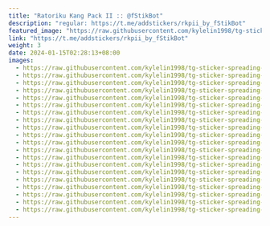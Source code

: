 ```yaml
---
title: "Ratoriku Kang Pack II :: @fStikBot"
description: "regular: https://t.me/addstickers/rkpii_by_fStikBot"
featured_image: "https://raw.githubusercontent.com/kylelin1998/tg-sticker-spreading-worldwide-images/main/img/88585cc8-68a3-4eae-9a8a-5b42d9259485.jpg"
link: "https://t.me/addstickers/rkpii_by_fStikBot"
weight: 3
date: 2024-01-15T02:28:13+08:00
images:
  - https://raw.githubusercontent.com/kylelin1998/tg-sticker-spreading-worldwide-images/main/img/88585cc8-68a3-4eae-9a8a-5b42d9259485.jpg
  - https://raw.githubusercontent.com/kylelin1998/tg-sticker-spreading-worldwide-images/main/img/a40faca8-446b-42b6-b440-a271434f85b2.jpg
  - https://raw.githubusercontent.com/kylelin1998/tg-sticker-spreading-worldwide-images/main/img/a72365a2-6801-4221-b1c4-d1d5e6743b07.jpg
  - https://raw.githubusercontent.com/kylelin1998/tg-sticker-spreading-worldwide-images/main/img/2911362d-2b35-4e51-9a92-ada48f1aff2a.jpg
  - https://raw.githubusercontent.com/kylelin1998/tg-sticker-spreading-worldwide-images/main/img/ca3cb639-6f98-4f52-9b8d-d0cf5b89c76f.jpg
  - https://raw.githubusercontent.com/kylelin1998/tg-sticker-spreading-worldwide-images/main/img/44dbdb0c-3067-4588-9410-ef4c5d979af7.jpg
  - https://raw.githubusercontent.com/kylelin1998/tg-sticker-spreading-worldwide-images/main/img/a5557054-052e-4d3f-b9f6-711c916f67cb.jpg
  - https://raw.githubusercontent.com/kylelin1998/tg-sticker-spreading-worldwide-images/main/img/b8dfded7-3a0f-472d-bc4a-143e4b7a1c99.jpg
  - https://raw.githubusercontent.com/kylelin1998/tg-sticker-spreading-worldwide-images/main/img/7062777d-2ef7-4ca5-a505-1edfc4df3707.jpg
  - https://raw.githubusercontent.com/kylelin1998/tg-sticker-spreading-worldwide-images/main/img/c80c762d-ff6c-4d03-a890-af8ce929c613.jpg
  - https://raw.githubusercontent.com/kylelin1998/tg-sticker-spreading-worldwide-images/main/img/1a34a1d5-c7bd-4eb7-9213-e0381ac90aa3.jpg
  - https://raw.githubusercontent.com/kylelin1998/tg-sticker-spreading-worldwide-images/main/img/27114576-3d39-407c-8a58-eee7e2f746d6.jpg
  - https://raw.githubusercontent.com/kylelin1998/tg-sticker-spreading-worldwide-images/main/img/2f8b3d7f-33f1-42a2-ace8-8d7c5f072282.jpg
  - https://raw.githubusercontent.com/kylelin1998/tg-sticker-spreading-worldwide-images/main/img/be17275c-9c29-4f70-9331-9b74d814f51c.jpg
  - https://raw.githubusercontent.com/kylelin1998/tg-sticker-spreading-worldwide-images/main/img/efbe02f6-c11a-4bd6-9d65-a198195ad6e7.jpg
  - https://raw.githubusercontent.com/kylelin1998/tg-sticker-spreading-worldwide-images/main/img/e75e2390-4d0e-473d-8001-60645f669f3b.jpg
  - https://raw.githubusercontent.com/kylelin1998/tg-sticker-spreading-worldwide-images/main/img/3537a8a5-3939-47f7-9b3a-449685ef27c1.jpg
  - https://raw.githubusercontent.com/kylelin1998/tg-sticker-spreading-worldwide-images/main/img/41b22e0b-712e-4061-a1dc-37576134184d.jpg
  - https://raw.githubusercontent.com/kylelin1998/tg-sticker-spreading-worldwide-images/main/img/e561c1ac-0b28-42ae-b6d6-1aee359a3de9.jpg
  - https://raw.githubusercontent.com/kylelin1998/tg-sticker-spreading-worldwide-images/main/img/97324008-3944-49f2-afda-c82e79d9b90d.jpg
---
```

